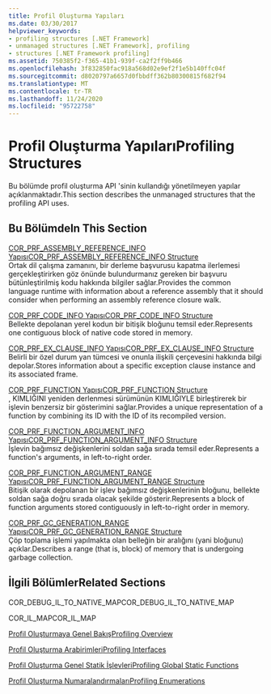 ```yaml
---
title: Profil Oluşturma Yapıları
ms.date: 03/30/2017
helpviewer_keywords:
- profiling structures [.NET Framework]
- unmanaged structures [.NET Framework], profiling
- structures [.NET Framework profiling]
ms.assetid: 750385f2-f365-41b1-939f-ca2f2ff9b466
ms.openlocfilehash: 3f832850fac918a568d02e9ef2f1e5b140ffc04f
ms.sourcegitcommit: d8020797a6657d0fbbdff362b80300815f682f94
ms.translationtype: MT
ms.contentlocale: tr-TR
ms.lasthandoff: 11/24/2020
ms.locfileid: "95722758"
---
```

# <a name="profiling-structures"></a><span data-ttu-id="d8d93-102">Profil Oluşturma Yapıları</span><span class="sxs-lookup"><span data-stu-id="d8d93-102">Profiling Structures</span></span>

<span data-ttu-id="d8d93-103">Bu bölümde profil oluşturma API 'sinin kullandığı yönetilmeyen yapılar açıklanmaktadır.</span><span class="sxs-lookup"><span data-stu-id="d8d93-103">This section describes the unmanaged structures that the profiling API uses.</span></span>  
  
## <a name="in-this-section"></a><span data-ttu-id="d8d93-104">Bu Bölümde</span><span class="sxs-lookup"><span data-stu-id="d8d93-104">In This Section</span></span>  

 [<span data-ttu-id="d8d93-105">COR_PRF_ASSEMBLY_REFERENCE_INFO Yapısı</span><span class="sxs-lookup"><span data-stu-id="d8d93-105">COR_PRF_ASSEMBLY_REFERENCE_INFO Structure</span></span>](cor-prf-assembly-reference-info-structure.md)  
 <span data-ttu-id="d8d93-106">Ortak dil çalışma zamanını, bir derleme başvurusu kapatma ilerlemesi gerçekleştirirken göz önünde bulundurmanız gereken bir başvuru bütünleştirilmiş kodu hakkında bilgiler sağlar.</span><span class="sxs-lookup"><span data-stu-id="d8d93-106">Provides the common language runtime with information about a reference assembly that it should consider when performing an assembly reference closure walk.</span></span>  
  
 [<span data-ttu-id="d8d93-107">COR_PRF_CODE_INFO Yapısı</span><span class="sxs-lookup"><span data-stu-id="d8d93-107">COR_PRF_CODE_INFO Structure</span></span>](cor-prf-code-info-structure.md)  
 <span data-ttu-id="d8d93-108">Bellekte depolanan yerel kodun bir bitişik bloğunu temsil eder.</span><span class="sxs-lookup"><span data-stu-id="d8d93-108">Represents one contiguous block of native code stored in memory.</span></span>  
  
 [<span data-ttu-id="d8d93-109">COR_PRF_EX_CLAUSE_INFO Yapısı</span><span class="sxs-lookup"><span data-stu-id="d8d93-109">COR_PRF_EX_CLAUSE_INFO Structure</span></span>](cor-prf-ex-clause-info-structure.md)  
 <span data-ttu-id="d8d93-110">Belirli bir özel durum yan tümcesi ve onunla ilişkili çerçevesini hakkında bilgi depolar.</span><span class="sxs-lookup"><span data-stu-id="d8d93-110">Stores information about a specific exception clause instance and its associated frame.</span></span>  
  
 [<span data-ttu-id="d8d93-111">COR_PRF_FUNCTION Yapısı</span><span class="sxs-lookup"><span data-stu-id="d8d93-111">COR_PRF_FUNCTION Structure</span></span>](cor-prf-function-structure.md)  
 <span data-ttu-id="d8d93-112">, KIMLIĞINI yeniden derlenmesi sürümünün KIMLIĞIYLE birleştirerek bir işlevin benzersiz bir gösterimini sağlar.</span><span class="sxs-lookup"><span data-stu-id="d8d93-112">Provides a unique representation of a function by combining its ID with the ID of its recompiled version.</span></span>  
  
 [<span data-ttu-id="d8d93-113">COR_PRF_FUNCTION_ARGUMENT_INFO Yapısı</span><span class="sxs-lookup"><span data-stu-id="d8d93-113">COR_PRF_FUNCTION_ARGUMENT_INFO Structure</span></span>](cor-prf-function-argument-info-structure.md)  
 <span data-ttu-id="d8d93-114">İşlevin bağımsız değişkenlerini soldan sağa sırada temsil eder.</span><span class="sxs-lookup"><span data-stu-id="d8d93-114">Represents a function's arguments, in left-to-right order.</span></span>  
  
 [<span data-ttu-id="d8d93-115">COR_PRF_FUNCTION_ARGUMENT_RANGE Yapısı</span><span class="sxs-lookup"><span data-stu-id="d8d93-115">COR_PRF_FUNCTION_ARGUMENT_RANGE Structure</span></span>](cor-prf-function-argument-range-structure.md)  
 <span data-ttu-id="d8d93-116">Bitişik olarak depolanan bir işlev bağımsız değişkenlerinin bloğunu, bellekte soldan sağa doğru sırada olacak şekilde gösterir.</span><span class="sxs-lookup"><span data-stu-id="d8d93-116">Represents a block of function arguments stored contiguously in left-to-right order in memory.</span></span>  
  
 [<span data-ttu-id="d8d93-117">COR_PRF_GC_GENERATION_RANGE Yapısı</span><span class="sxs-lookup"><span data-stu-id="d8d93-117">COR_PRF_GC_GENERATION_RANGE Structure</span></span>](cor-prf-gc-generation-range-structure.md)  
 <span data-ttu-id="d8d93-118">Çöp toplama işlemi yapılmakta olan belleğin bir aralığını (yani bloğunu) açıklar.</span><span class="sxs-lookup"><span data-stu-id="d8d93-118">Describes a range (that is, block) of memory that is undergoing garbage collection.</span></span>  
  
## <a name="related-sections"></a><span data-ttu-id="d8d93-119">İlgili Bölümler</span><span class="sxs-lookup"><span data-stu-id="d8d93-119">Related Sections</span></span>  

 <span data-ttu-id="d8d93-120">COR_DEBUG_IL_TO_NATIVE_MAP</span><span class="sxs-lookup"><span data-stu-id="d8d93-120">COR_DEBUG_IL_TO_NATIVE_MAP</span></span>  
  
 <span data-ttu-id="d8d93-121">COR_IL_MAP</span><span class="sxs-lookup"><span data-stu-id="d8d93-121">COR_IL_MAP</span></span>  
  
 [<span data-ttu-id="d8d93-122">Profil Oluşturmaya Genel Bakış</span><span class="sxs-lookup"><span data-stu-id="d8d93-122">Profiling Overview</span></span>](profiling-overview.md)  
  
 [<span data-ttu-id="d8d93-123">Profil Oluşturma Arabirimleri</span><span class="sxs-lookup"><span data-stu-id="d8d93-123">Profiling Interfaces</span></span>](profiling-interfaces.md)  
  
 [<span data-ttu-id="d8d93-124">Profil Oluşturma Genel Statik İşlevleri</span><span class="sxs-lookup"><span data-stu-id="d8d93-124">Profiling Global Static Functions</span></span>](profiling-global-static-functions.md)  
  
 [<span data-ttu-id="d8d93-125">Profil Oluşturma Numaralandırmaları</span><span class="sxs-lookup"><span data-stu-id="d8d93-125">Profiling Enumerations</span></span>](profiling-enumerations.md)
